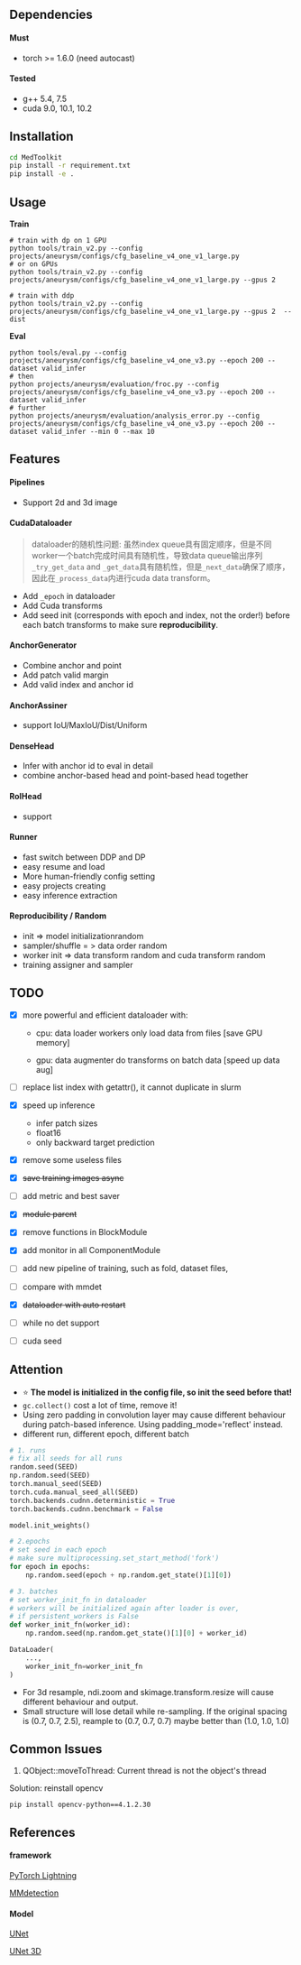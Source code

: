## Dependencies
#### Must
- torch >= 1.6.0 (need autocast)

#### Tested 
- g++ 5.4, 7.5
- cuda 9.0, 10.1, 10.2

## Installation

```bash
cd MedToolkit
pip install -r requirement.txt
pip install -e .
```

## Usage

**Train**

```shell
# train with dp on 1 GPU
python tools/train_v2.py --config projects/aneurysm/configs/cfg_baseline_v4_one_v1_large.py
# or on GPUs
python tools/train_v2.py --config projects/aneurysm/configs/cfg_baseline_v4_one_v1_large.py --gpus 2

# train with ddp
python tools/train_v2.py --config projects/aneurysm/configs/cfg_baseline_v4_one_v1_large.py --gpus 2  --dist

```

**Eval**

```shell
python tools/eval.py --config projects/aneurysm/configs/cfg_baseline_v4_one_v3.py --epoch 200 --dataset valid_infer
# then
python projects/aneurysm/evaluation/froc.py --config projects/aneurysm/configs/cfg_baseline_v4_one_v3.py --epoch 200 --dataset valid_infer
# further 
python projects/aneurysm/evaluation/analysis_error.py --config projects/aneurysm/configs/cfg_baseline_v4_one_v3.py --epoch 200 --dataset valid_infer --min 0 --max 10
```

## Features

#### Pipelines

- Support 2d and 3d image

#### CudaDataloader

> dataloader的随机性问题: 虽然index queue具有固定顺序，但是不同worker一个batch完成时间具有随机性，导致data queue输出序列`_try_get_data` and `_get_data`具有随机性，但是`_next_data`确保了顺序，因此在`_process_data`内进行cuda data transform。

- Add `_epoch` in dataloader
- Add Cuda transforms
- Add seed init (corresponds with epoch and index, not the order!) before each batch transforms to make sure **reproducibility**.

#### AnchorGenerator

- Combine anchor and point
- Add patch valid margin
- Add valid index and anchor id

#### AnchorAssiner

- support IoU/MaxIoU/Dist/Uniform

#### DenseHead

- Infer with anchor id to eval in detail
- combine anchor-based head and point-based head together 

#### RoIHead

- support  

#### Runner

- fast switch between DDP and DP 
- easy resume and load
- More human-friendly config  setting
- easy projects creating
- easy inference extraction

#### Reproducibility / Random

- init => model initializationrandom
- sampler/shuffle = > data order random
- worker init => data transform random and cuda transform random
- training assigner and sampler

## TODO

- [x] more powerful and efficient dataloader with:

    - cpu: data loader workers only load data from files \[save GPU memory\]
      
    - gpu: data augmenter do transforms on batch data \[speed up data aug\]
- [ ] replace list index with getattr(), it cannot duplicate in slurm
- [x] speed up inference
  - infer patch sizes
  - float16
  - only backward target prediction
- [x] remove some useless files
- [x] ~~save training images async~~
- [ ] add metric and best saver
- [x] ~~module parent~~
- [x] remove functions in BlockModule
- [x] add monitor in all ComponentModule
- [ ] add new pipeline of training, such as fold, dataset files,
- [ ] compare with mmdet
- [x] ~~dataloader with auto restart~~
- [ ] while no det support 
- [ ] cuda seed


## Attention

- :star: **The model is initialized in the config file, so init the seed before that!** 
- `gc.collect()` cost a lot of time, remove it!
- Using zero padding in convolution layer may cause different behaviour during patch-based inference. Using padding_mode='reflect' instead.
- different run, different epoch, different batch
```python
# 1. runs
# fix all seeds for all runs
random.seed(SEED)
np.random.seed(SEED)
torch.manual_seed(SEED)
torch.cuda.manual_seed_all(SEED)
torch.backends.cudnn.deterministic = True
torch.backends.cudnn.benchmark = False

model.init_weights()

# 2.epochs
# set seed in each epoch
# make sure multiprocessing.set_start_method('fork') 
for epoch in epochs:
    np.random.seed(epoch + np.random.get_state()[1][0])

# 3. batches
# set worker_init_fn in dataloader
# workers will be initialized again after loader is over, 
# if persistent_workers is False
def worker_init_fn(worker_id):
    np.random.seed(np.random.get_state()[1][0] + worker_id)

DataLoader(
    ...,
    worker_init_fn=worker_init_fn
)
```
- For 3d resample, ndi.zoom and skimage.transform.resize will cause different behaviour and output.
- Small structure will lose detail while re-sampling. If the original spacing is (0.7, 0.7, 2.5), reample to (0.7, 0.7, 0.7) maybe better than (1.0, 1.0, 1.0) 


## Common Issues
1. QObject::moveToThread: Current thread is not the object's thread

Solution: reinstall opencv
```shell
pip install opencv-python==4.1.2.30
```


## References

#### framework

[PyTorch Lightning](https://github.com/PyTorchLightning/pytorch-lightning)

[MMdetection](https://github.com/open-mmlab/mmdetection)


#### Model

[UNet](https://github.com/milesial/Pytorch-UNet)

[UNet 3D](https://github.com/wolny/pytorch-3dunet)

